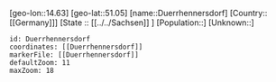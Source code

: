﻿---
location: [51.05,14.63]
mapzoom: [7,12] 
mapmarker: city 
type: City
tags:
- geo/City


SpocWebEntityId: 29940
isDeleted: false
confidential: public

---
[geo-lon::14.63]
[geo-lat::51.05]
[name::Duerrhennersdorf]
[Country::[[Germany]]]
[State :: [[../../Sachsen]] ]
[Population::]
[Unknown::]


```leaflet
id: Duerrhennersdorf
coordinates: [[Duerrhennersdorf]]
markerFile: [[Duerrhennersdorf]]
defaultZoom: 11 
maxZoom: 18
```
